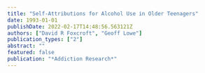 ```yaml
---
title: "Self-Attributions for Alcohol Use in Older Teenagers"
date: 1993-01-01
publishDate: 2022-02-17T14:48:56.563121Z
authors: ["David R Foxcroft", "Geoff Lowe"]
publication_types: ["2"]
abstract: ""
featured: false
publication: "*Addiction Research*"
---
```


